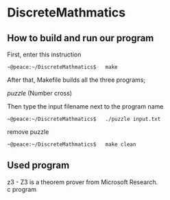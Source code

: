 # DiscreteMathmatics
## How to build and run our program
First, enter this instruction

~~~
~@peace:~/DiscreteMathmatics$   make
~~~

After that, Makefile builds all the three programs; 


_puzzle_ (Number cross)<br> 


Then type the input filename next to the program name

~~~
~@peace:~/DiscreteMathmatics$   ./puzzle input.txt
~~~

remove puzzle 

~~~
~@peace:~/DiscreteMathmatics$   make clean
~~~

## Used program
z3 - Z3 is a theorem prover from Microsoft Research.<br>
c program
